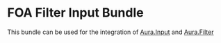 # FOA Filter Input Bundle

This bundle can be used for the integration of [Aura.Input](https://github.com/auraphp/Aura.Input) and 
[Aura.Filter](https://github.com/auraphp/Aura.Filter)
